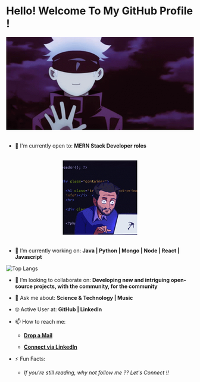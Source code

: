 
# Hello! Welcome To My GitHub Profile !
<div align="center">
<img src="https://github.com/Sandeep-arlee/Sandeep-arlee/blob/main/welcome.gif" alt="GitHub Logo" width="550" height="250" />
</div>



<br/>

- 🙌 I'm currently open to: **MERN Stack Developer roles**

<br/>
<div align="center">
<img src="https://github.com/Sandeep-arlee/Sandeep-arlee/blob/main/coding.gif" alt="Sandeep Arlee" />
</div>
<br/>

- 🔭 I’m currently working on: **Java | Python | Mongo | Node | React | Javascript**

![Top Langs](https://github-readme-stats.vercel.app/api/top-langs/?username=Sandeep-arlee&hide=TeX&layout=compact)

- 👯 I’m looking to collaborate on: **Developing new and intriguing open-source projects, with the community, for the community**

- 💬 Ask me about: **Science & Technology | Music**

- 🤓 Active User at: **GitHub | LinkedIn**

- 📫 How to reach me:

    * [**Drop a Mail**](mailto:sandeeparlee@gmail.com)

    * [**Connect via LinkedIn**](https://www.linkedin.com/in/sandeep-arlee/)
    

- ⚡ Fun Facts: 
    
    * *If you're still reading, why not follow me ?? Let's Connect !!*
